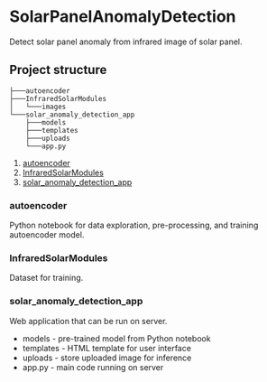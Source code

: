 # SolarPanelAnomalyDetection

Detect solar panel anomaly from infrared image of solar panel. 

## Project structure

```
├───autoencoder
├───InfraredSolarModules
│   └───images
└───solar_anomaly_detection_app
    ├───models
    ├───templates
    ├───uploads
    └───app.py
```

1. [autoencoder](#autoencoder)
2. [InfraredSolarModules](#infraredsolarmodules)
3. [solar_anomaly_detection_app](#solar_anomaly_detection_app)

### autoencoder

Python notebook for data exploration, pre-processing, and training autoencoder model.

### InfraredSolarModules

Dataset for training.

### solar_anomaly_detection_app

Web application that can be run on server.
- models - pre-trained model from Python notebook
- templates - HTML template for user interface
- uploads - store uploaded image for inference
- app.py - main code running on server
